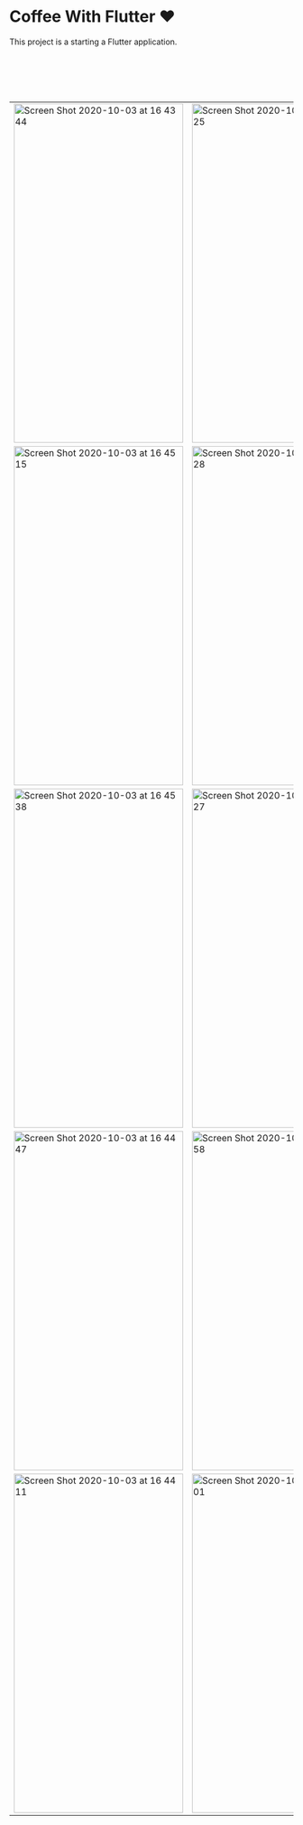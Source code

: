 
   # Coffee With Flutter ❤️ 



This project is a starting a Flutter application.

<table>
  <tr>
    <td><img width="300" height ="600"  alt="Screen Shot 2020-10-03 at 16 43 44" src="https://user-images.githubusercontent.com/49479782/94988764-e11f6b80-0599-11eb-9b7e-b39b235f821c.png"></td>
    <td><img width="300" height ="600"  alt="Screen Shot 2020-10-03 at 16 43 25" src="https://user-images.githubusercontent.com/49479782/94988765-e2e92f00-0599-11eb-8306-c04b7861b872.png">
</td>
              <td><img width="300" height ="600"  alt="Screen Shot 2020-10-03 at 16 45 05" src="https://user-images.githubusercontent.com/49479782/94988770-eaa8d380-0599-11eb-8913-f8d33746ef3a.png"></td>
  </tr>
  <br>
          <tr>
    <td><img width="300" height ="600"  alt="Screen Shot 2020-10-03 at 16 45 15" src="https://user-images.githubusercontent.com/49479782/94988771-ec729700-0599-11eb-912a-e39a473cc19f.png"></td>
    <td><img width="300" height ="600"  alt="Screen Shot 2020-10-03 at 16 45 28" src="https://user-images.githubusercontent.com/49479782/94988774-ef6d8780-0599-11eb-8c95-7cd1d38b30ad.png"></td>
              <td><img width="300" height ="600" alt="Screen Shot 2020-10-03 at 16 44 19" src="https://user-images.githubusercontent.com/49479782/94988775-f09eb480-0599-11eb-8550-cdf8d1854aae.png"></td>
  </tr>
          <br>
          <tr>
    <td><img  width="300" height ="600" alt="Screen Shot 2020-10-03 at 16 45 38" src="https://user-images.githubusercontent.com/49479782/94988778-f399a500-0599-11eb-9678-fde4621a4d8d.png"></td>
    <td><img width="300" height ="600" alt="Screen Shot 2020-10-03 at 16 44 27" src="https://user-images.githubusercontent.com/49479782/94988779-f5636880-0599-11eb-8418-020fa1d43111.png"></td>
              <td><img width="300" height ="600" alt="Screen Shot 2020-10-03 at 16 45 59" src="https://user-images.githubusercontent.com/49479782/94988786-001dfd80-059a-11eb-84ca-a6b258a93861.png"></td>
  </tr>
          <br>
          <tr>
    <td><img width="300" height ="600" alt="Screen Shot 2020-10-03 at 16 44 47" src="https://user-images.githubusercontent.com/49479782/94988789-01e7c100-059a-11eb-92c2-9a314f2d9d81.png"></td>
    <td><img width="300" height ="600" alt="Screen Shot 2020-10-03 at 16 44 58" src="https://user-images.githubusercontent.com/49479782/94988790-04e2b180-059a-11eb-9bc5-b0f1e4708195.png"></td>
              <td><img width="300" height ="600" alt="Screen Shot 2020-10-03 at 16 46 11" src="https://user-images.githubusercontent.com/49479782/94988793-090ecf00-059a-11eb-8c40-b02da79ef2ba.png"></td>
  </tr>
        <br>
                  <tr>
    <td><img width="300" height ="600" alt="Screen Shot 2020-10-03 at 16 44 11" src="https://user-images.githubusercontent.com/49479782/94988796-0a3ffc00-059a-11eb-9fcc-fc6663a94532.png"></td>
    <td><img width="300" height ="600" alt="Screen Shot 2020-10-03 at 16 44 01" src="https://user-images.githubusercontent.com/49479782/94988798-0d3aec80-059a-11eb-80e9-0e0f70b44c37.png"></td>

  </tr>
</table>
